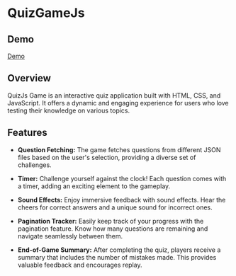 # QuizGameJs

## Demo
[Demo](https://abdalmalk-kasem.github.io/QuizGameJs/)


## Overview

QuizJs Game is an interactive quiz application built with HTML, CSS, and JavaScript. It offers a dynamic and engaging experience for users who love testing their knowledge on various topics.

## Features

- **Question Fetching:** The game fetches questions from different JSON files based on the user's selection, providing a diverse set of challenges.

- **Timer:** Challenge yourself against the clock! Each question comes with a timer, adding an exciting element to the gameplay.

- **Sound Effects:** Enjoy immersive feedback with sound effects. Hear the cheers for correct answers and a unique sound for incorrect ones.

- **Pagination Tracker:** Easily keep track of your progress with the pagination feature. Know how many questions are remaining and navigate seamlessly between them.

- **End-of-Game Summary:** After completing the quiz, players receive a summary that includes the number of mistakes made. This provides valuable feedback and encourages replay.

